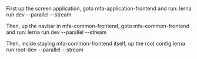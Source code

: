 First up the screen application, goto mfa-application-frontend and run:
lerna run dev --parallel --stream

Then, up the navbar in mfa-common-frontend, goto mfa-common-frontend and run:
lerna run dev --parallel --stream

Then, inside staying mfa-common-frontend itself, up the root config
lerna run root-dev --parallel --stream

